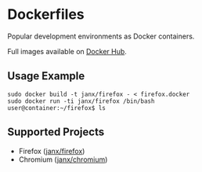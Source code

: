 # Dockerfiles

Popular development environments as Docker containers.

Full images available on [Docker Hub](https://hub.docker.com/u/janx/).

## Usage Example

    sudo docker build -t janx/firefox - < firefox.docker
    sudo docker run -ti janx/firefox /bin/bash
    user@container:~/firefox$ ls

## Supported Projects

- Firefox ([janx/firefox](https://registry.hub.docker.com/u/janx/firefox/))
- Chromium ([janx/chromium](https://registry.hub.docker.com/u/janx/chromium/))
